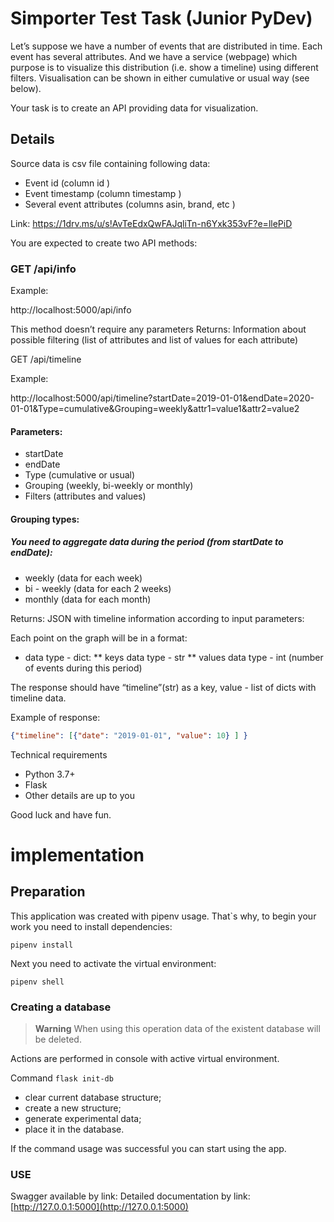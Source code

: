 # Simporter Test Task (Junior PyDev)

Let’s suppose we have a number of events that are distributed in time. Each event has several
attributes. And we have a service (webpage) which purpose is to visualize this distribution (i.e.
show a timeline) using different filters. Visualisation can be shown in either cumulative or usual
way (see below).

Your task is to create an API providing data for visualization.

## Details

Source data is csv file containing following data:

* Event id (column id )
* Event timestamp (column timestamp )
* Several event attributes (columns asin, brand, etc )

Link: https://1drv.ms/u/s!AvTeEdxQwFAJqliTn-n6Yxk353vF?e=llePiD

You are expected to create two API methods:

### GET /api/info
Example:

http://localhost:5000/api/info

This method doesn’t require any parameters
Returns: Information about possible filtering (list of attributes and list of values for each attribute)

GET /api/timeline

Example:

http://localhost:5000/api/timeline?startDate=2019-01-01&endDate=2020-01-01&Type=cumulative&Grouping=weekly&attr1=value1&attr2=value2

#### Parameters:
* startDate
* endDate
* Type (cumulative or usual)
* Grouping (weekly, bi-weekly or monthly)
* Filters (attributes and values)

#### Grouping types:

##### You need to aggregate data during the period (from startDate to endDate):
* weekly (data for each week)
* bi - weekly (data for each 2 weeks)
* monthly (data for each month)

Returns: JSON with timeline information according to input parameters:

Each point on the graph will be in a format:
* data type - dict:
** keys data type - str
** values data type - int (number of events during this period)

The response should have “timeline”(str) as a key, value - list of dicts with timeline data.

Example of response:

```json
{"timeline": [{"date": "2019-01-01", "value": 10} ] }
```

Technical requirements
* Python 3.7+
* Flask
* Other details are up to you

Good luck and have fun.



# implementation

## Preparation

This application was created with pipenv usage.
That`s why, to begin your work you need to install dependencies:

`pipenv install`

Next you need to activate the virtual environment:

`pipenv shell`

### Creating a database

> **Warning**
> When using this operation data of the existent database will be deleted.

Actions are performed in console with active virtual environment.

Command ```flask init-db``` 

- clear current database structure;
- create a new structure;
- generate experimental data;
- place it in the database.

If the command usage was successful you can start using the app.

### USE

Swagger available by link:
Detailed documentation by link: [http://127.0.0.1:5000](http://127.0.0.1:5000)
